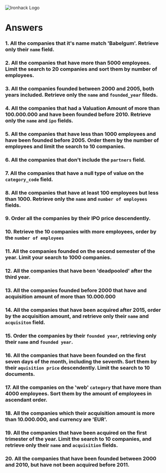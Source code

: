 ![Ironhack Logo](https://i.imgur.com/1QgrNNw.png)

# Answers

### 1. All the companies that it's name match 'Babelgum'. Retrieve only their `name` field.

<!-- Your Code Goes Here 
FILTER
{ name : { $eq: "Babelgum" } }
PROJECT
{ name: 1, _id: 0} 
SKIP
0
LIMIT
0
name:"Babelgum"
-->

### 2. All the companies that have more than 5000 employees. Limit the search to 20 companies and sort them by **number of employees**.

<!-- Your Code Goes Here
FILTER
{ number_of_employees: { $gte: 5000 } }

PROJECT
{name: 1, _id: 0, number_of_employees: 1 }

SORT
{ field: 1, number_of_employees: 1 }
LIMIT
20

 -->

### 3. All the companies founded between 2000 and 2005, both years included. Retrieve only the `name` and `founded_year` fileds.

<!-- Your Code Goes Here
   FILTER
{ founded_year: { $gte: 2000, $lte: 2005 } }
PROJECT
{ name: 1, founded_year: 1, _id: 0} 
SORT
{name: 1, founded_year: 1}
LIMIT
0
 -->

### 4. All the companies that had a Valuation Amount of more than 100.000.000 and have been founded before 2010. Retrieve only the `name` and `ipo` fields.

<!-- Your Code Goes Here
 FILTER
{ founded_year : { $lt: 2010} , "ipo.valuation_amount" :{ $gt: 100000000} }
PROJECT
{ name: 1, ipo: 1, _id: 0 }
SORT
SKIP
0
LIMIT
0


 -->

### 5. All the companies that have less than 1000 employees and have been founded before 2005. Order them by the number of employees and limit the search to 10 companies.

<!-- Your Code Goes Here
       FILTER
{number_of_employees: {$lt: 1000}, founded_year: {$lt: 2005 } }
PROJECT
{name: 1, _id: 0, number_of_employees: 1 }
SORT
{ field: 1, number_of_employees: -1 }
SKIP
0
LIMIT
10


 -->

### 6. All the companies that don't include the `partners` field.

<!-- Your Code Goes Here
      
 -->

### 7. All the companies that have a null type of value on the `category_code` field.

<!-- Your Code Goes Here
    FILTER
{ category_code: {$eq: null } }
PROJECT
{name: 1, category_code: 1, _id: 0 }
SORT
SKIP
0
LIMIT
0
 -->

### 8. All the companies that have at least 100 employees but less than 1000. Retrieve only the `name` and `number of employees` fields.

<!-- Your Code Goes Here 
{number_of_employees: {$gt: 100, $lt: 1000}} {name: 1, number_of_employees: 1}
-->

### 9. Order all the companies by their IPO price descendently.

<!-- Your Code Goes Here 
{"ipo.valuation_amount": -1}
-->

### 10. Retrieve the 10 companies with more employees, order by the `number of employees`

<!-- Your Code Goes Here
{number_of_employees: -1} limit: 10
 -->

### 11. All the companies founded on the second semester of the year. Limit your search to 1000 companies.

<!-- Your Code Goes Here{
    founded_month: {$gt: 6}}
     limit: 1000
 -->

### 12. All the companies that have been 'deadpooled' after the third year.

<!-- Your Code Goes Here 
   {deadpooled_year: {$gt: 3}}
-->

### 13. All the companies founded before 2000 that have and acquisition amount of more than 10.000.000

<!-- Your Code Goes Here 
{founded_year: {$lt: 2000}, "acquisition.price_amount": {$gt: 10000000}}
-->

### 14. All the companies that have been acquired after 2015, order by the acquisition amount, and retrieve only their `name` and `acquisiton` field.

<!-- Your Code Goes Here 
  {founded_year: {$gt: 2015} {name: 1, acquisition: 1} {"acquisition.price_amount": 1}
 -->

### 15. Order the companies by their `founded year`, retrieving only their `name` and `founded year`.

<!-- Your Code Goes Here 
    name: 1, founded_year: 1} {founded_year: 1}
-->

### 16. All the companies that have been founded on the first seven days of the month, including the seventh. Sort them by their `aquisition price` descendently. Limit the search to 10 documents.

<!-- Your Code Goes Here 
   {founded_day: {$lte: 7}} {"acquisition.price_amount": -1} limit: 10
-->

### 17. All the companies on the 'web' `category` that have more than 4000 employees. Sort them by the amount of employees in ascendant order.

<!-- Your Code Goes Here 
   {category_code: {$eq: "web"}, number_of_employees: {$gt: 4000}} {number_of_employees: -1}
-->

### 18. All the companies which their acquisition amount is more than 10.000.000, and currency are 'EUR'.

<!-- Your Code Goes Here
    {"acquisition.price_amount": {$gt: 10000000}, "acquisition.price_currency_code" : {$eq: "EUR"}}
 -->

### 19. All the companies that have been acquired on the first trimester of the year. Limit the search to 10 companies, and retrieve only their `name` and `acquisition` fields.

<!-- Your Code Goes Here
    {"acquisition.acquired_month": {$lt: 4}} {name: 1, acquisition: 1}
 -->

### 20. All the companies that have been founded between 2000 and 2010, but have not been acquired before 2011.

<!-- Your Code Goes Here
{founded_year: {$gte: 2000, $lt: 2015}, "acquisition.acquired_year": {$gte: 2011, $eq: null}}
 -->
